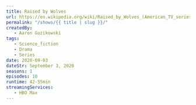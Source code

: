 ```yaml
---
title: Raised by Wolves
url: https://en.wikipedia.org/wiki/Raised_by_Wolves_(American_TV_series)
permalink: "/shows/{{ title | slug }}/"
createdBy:
   - Aaron Guzikowski
tags:
   - Science_fiction
   - Drama
   - Series
date: 2020-09-03
dateStr: September 3, 2020
seasons: 1
episodes: 10
runtime: 42-55min
streamingServices:
   - HBO Max
---
```

